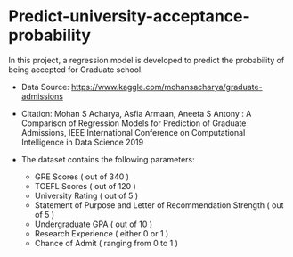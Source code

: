 # Predict-university-acceptance-probability

In this project, a regression model is developed to predict the probability of being accepted for Graduate school.
- Data Source: https://www.kaggle.com/mohansacharya/graduate-admissions
- Citation: Mohan S Acharya, Asfia Armaan, Aneeta S Antony : A Comparison of Regression Models for Prediction of Graduate Admissions, IEEE International Conference on Computational Intelligence in Data Science 2019

- The dataset contains the following parameters: 
    - GRE Scores ( out of 340 ) 
    - TOEFL Scores ( out of 120 ) 
    - University Rating ( out of 5 ) 
    - Statement of Purpose and Letter of Recommendation Strength ( out of 5 ) 
    - Undergraduate GPA ( out of 10 ) 
    - Research Experience ( either 0 or 1 ) 
    - Chance of Admit ( ranging from 0 to 1 )
